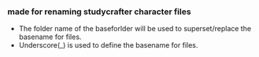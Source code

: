### made for renaming studycrafter character files

* The folder name of the baseforlder will be used to superset/replace the basename for files. 
* Underscore(_) is used to define the basename for files. 
